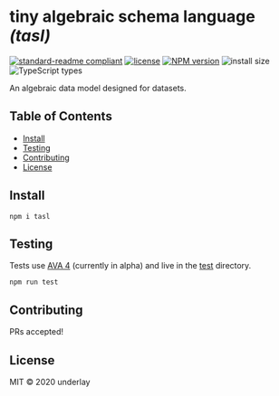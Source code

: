 # tiny algebraic schema language _(tasl)_

[![standard-readme compliant](https://img.shields.io/badge/readme%20style-standard-brightgreen.svg)](https://github.com/RichardLitt/standard-readme) [![license](https://img.shields.io/github/license/underlay/tasl)](https://opensource.org/licenses/MIT) [![NPM version](https://img.shields.io/npm/v/tasl)](https://www.npmjs.com/package/tasl) ![install size](https://badgen.net/packagephobia/install/tasl) ![TypeScript types](https://img.shields.io/npm/types/tasl)

An algebraic data model designed for datasets.

## Table of Contents

- [Install](#install)
- [Testing](#testing)
- [Contributing](#contributing)
- [License](#license)

## Install

```
npm i tasl
```

## Testing

Tests use [AVA 4](https://github.com/avajs/ava) (currently in alpha) and live in the [test](./test/) directory.

```
npm run test
```

## Contributing

PRs accepted!

## License

MIT © 2020 underlay
